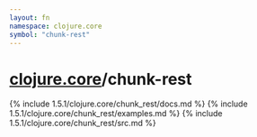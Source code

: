 ```yaml
---
layout: fn
namespace: clojure.core
symbol: "chunk-rest"
---
```


# [clojure.core](../)/chunk-rest

{% include 1.5.1/clojure.core/chunk_rest/docs.md %}
{% include 1.5.1/clojure.core/chunk_rest/examples.md %}
{% include 1.5.1/clojure.core/chunk_rest/src.md %}

